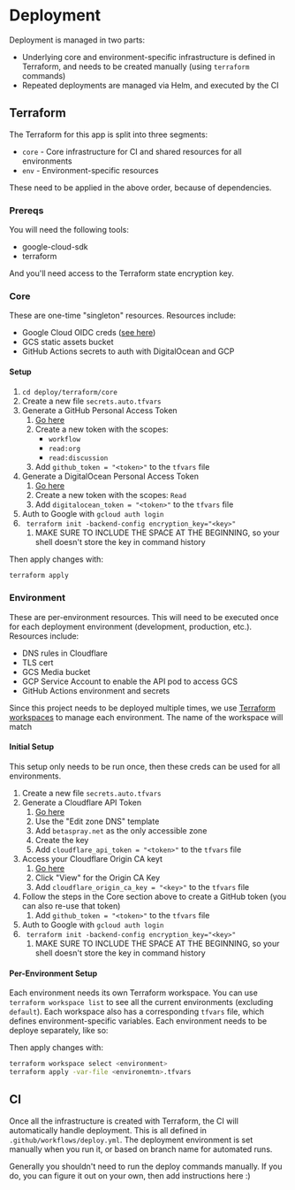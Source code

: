# Deployment

Deployment is managed in two parts:

- Underlying core and environment-specific infrastructure is defined in Terraform, and needs to be created manually (using `terraform` commands)
- Repeated deployments are managed via Helm, and executed by the CI

## Terraform

The Terraform for this app is split into three segments:

- `core` - Core infrastructure for CI and shared resources for all environments
- `env` - Environment-specific resources

These need to be applied in the above order, because of dependencies.

### Prereqs

You will need the following tools:

- google-cloud-sdk
- terraform

And you'll need access to the Terraform state encryption key.

### Core

These are one-time "singleton" resources. Resources include:

- Google Cloud OIDC creds ([see here](https://github.com/google-github-actions/auth#setup))
- GCS static assets bucket
- GitHub Actions secrets to auth with DigitalOcean and GCP

#### Setup

1. `cd deploy/terraform/core`
1. Create a new file `secrets.auto.tfvars`
1. Generate a GitHub Personal Access Token
   1. [Go here](https://github.com/settings/tokens)
   1. Create a new token with the scopes:
      - `workflow`
      - `read:org`
      - `read:discussion`
   1. Add `github_token = "<token>"` to the `tfvars` file
1. Generate a DigitalOcean Personal Access Token
   1. [Go here](https://cloud.digitalocean.com/account/api/tokens)
   1. Create a new token with the scopes: `Read`
   1. Add `digitalocean_token = "<token>"` to the `tfvars` file
1. Auth to Google with `gcloud auth login`
1. ` terraform init -backend-config encryption_key="<key>"`
   1. MAKE SURE TO INCLUDE THE SPACE AT THE BEGINNING, so your shell doesn't store the key in command history

Then apply changes with:

```sh
terraform apply
```

### Environment

These are per-environment resources. This will need to be executed once for each deployment environment (development, production, etc.). Resources include:

- DNS rules in Cloudflare
- TLS cert
- GCS Media bucket
- GCP Service Account to enable the API pod to access GCS
- GitHub Actions environment and secrets

Since this project needs to be deployed multiple times, we use [Terraform workspaces](https://developer.hashicorp.com/terraform/language/state/workspaces) to manage each environment. The name of the workspace will match

#### Initial Setup

This setup only needs to be run once, then these creds can be used for all environments.

1. Create a new file `secrets.auto.tfvars`
1. Generate a Cloudflare API Token
   1. [Go here](https://dash.cloudflare.com/profile/api-tokens)
   1. Use the "Edit zone DNS" template
   1. Add `betaspray.net` as the only accessible zone
   1. Create the key
   1. Add `cloudflare_api_token = "<token>"` to the `tfvars` file
1. Access your Cloudflare Origin CA keyt
   1. [Go here](https://dash.cloudflare.com/profile/api-tokens)
   1. Click "View" for the Origin CA Key
   1. Add `cloudflare_origin_ca_key = "<key>"` to the `tfvars` file
1. Follow the steps in the Core section above to create a GitHub token (you can also re-use that token)
   1. Add `github_token = "<token>"` to the `tfvars` file
1. Auth to Google with `gcloud auth login`
1. ` terraform init -backend-config encryption_key="<key>"`
   1. MAKE SURE TO INCLUDE THE SPACE AT THE BEGINNING, so your shell doesn't store the key in command history

#### Per-Environment Setup

Each environment needs its own Terraform workspace. You can use `terraform workspace list` to see all the current environments (excluding `default`). Each workspace also has a corresponding `tfvars` file, which defines environment-specific variables. Each environment needs to be deploye separately, like so:

Then apply changes with:

```sh
terraform workspace select <environment>
terraform apply -var-file <environemtn>.tfvars
```

## CI

Once all the infrastructure is created with Terraform, the CI will automatically handle deployment. This is all defined in `.github/workflows/deploy.yml`. The deployment environment is set manually when you run it, or based on branch name for automated runs.

Generally you shouldn't need to run the deploy commands manually. If you do, you can figure it out on your own, then add instructions here :)
